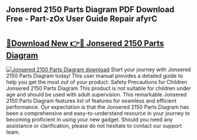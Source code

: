 ## Jonsered 2150 Parts Diagram PDF Download Free - Part-zOx User Guide Repair afyrC

# <h2><a href="http://dfn8gp.blite.top/?on=Jonsered+2150+Parts+Diagram">🔗Download New 👉🔴 Jonsered 2150 Parts Diagram</a></h2>

[![Jonsered 2150 Parts Diagram download](https://i.imgur.com/lujVjoI.png)](http://dfn8gp.blite.top/?on=Jonsered+2150+Parts+Diagram)
Start your journey with Jonsered 2150 Parts Diagram today! This user manual provides a detailed guide to help you get the most out of your product. Safety Precautions for Children Jonsered 2150 Parts Diagram This product is not suitable for children under age and should be used with adult supervision. This remarkable Jonsered 2150 Parts Diagram features list of features for seamless and efficient performance. Our expectation is that the Jonsered 2150 Parts Diagram has been a comprehensive and easy-to-understand resource in your journey to becoming proficient in using your new gadget. Should you need any assistance or clarification, please do not hesitate to contact our support team.
